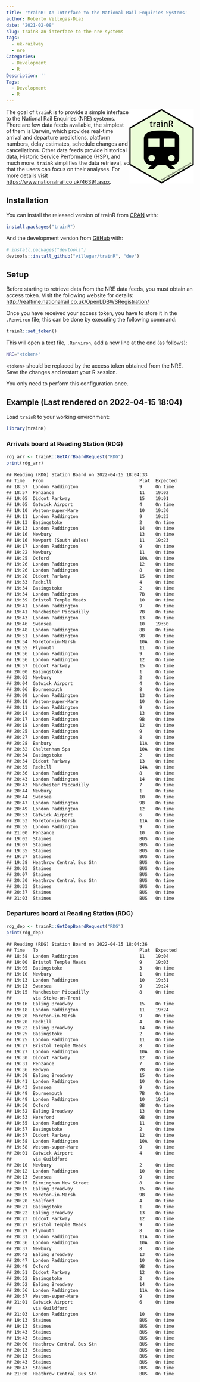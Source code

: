 ```yaml
---
title: 'trainR: An Interface to the National Rail Enquiries Systems'
author: Roberto Villegas-Diaz
date: '2021-02-08'
slug: trainR-an-interface-to-the-nre-systems
tags:
  - uk-railway
  - nre
Categories:
  - Development
  - R
Description: ''
Tags:
  - Development
  - R
---
```


<img src="https://raw.githubusercontent.com/villegar/trainR/main/inst/images/logo.png" alt="logo" align="right" height=200px/>

The goal of `trainR` is to provide a simple interface to the 
National Rail Enquiries (NRE) systems. There are few data feeds 
available, the simplest of them is Darwin, which provides real-time 
arrival and departure predictions, platform numbers, delay estimates, 
schedule changes and cancellations. Other data feeds provide historical 
data, Historic Service Performance (HSP), and much more. `trainR` 
simplifies the data retrieval, so that the users can focus on their 
analyses. For more details visit 
https://www.nationalrail.co.uk/46391.aspx.

## Installation

You can install the released version of trainR from [CRAN](https://CRAN.R-project.org) with:

``` r
install.packages("trainR")
```

And the development version from [GitHub](https://github.com/) with:

``` r
# install.packages("devtools")
devtools::install_github("villegar/trainR", "dev")
```

## Setup
Before starting to retrieve data from the NRE data feeds, you must obtain an access token. 
Visit the following website for details: http://realtime.nationalrail.co.uk/OpenLDBWSRegistration/

Once you have received your access token, you have to store it in the `.Renviron` file; this can be 
done by executing the following command:


```r
trainR::set_token()
```

This will open a text file, `.Renviron`, add a new line at the end (as follows):

```bash
NRE="<token>"
```

`<token>` should be replaced by the access token obtained from the NRE. Save the changes and restart 
your R session.

You only need to perform this configuration once.

## Example (Last rendered on 2022-04-15 18:04)

Load `trainR` to your working environment:

```r
library(trainR)
```

### Arrivals board at Reading Station (RDG)


```r
rdg_arr <- trainR::GetArrBoardRequest("RDG")
print(rdg_arr)
```

```
## Reading (RDG) Station Board on 2022-04-15 18:04:33
## Time   From                                    Plat  Expected
## 18:57  London Paddington                       9     On time
## 18:57  Penzance                                11    19:02
## 19:05  Didcot Parkway                          15    19:01
## 19:05  Gatwick Airport                         4     On time
## 19:10  Weston-super-Mare                       10    19:30
## 19:11  London Paddington                       9     19:23
## 19:13  Basingstoke                             2     On time
## 19:13  London Paddington                       14    On time
## 19:16  Newbury                                 13    On time
## 19:16  Newport (South Wales)                   11    19:23
## 19:17  London Paddington                       9     On time
## 19:22  Newbury                                 11    On time
## 19:25  Oxford                                  10A   On time
## 19:26  London Paddington                       12    On time
## 19:26  London Paddington                       8     On time
## 19:28  Didcot Parkway                          15    On time
## 19:33  Redhill                                 4     On time
## 19:34  Basingstoke                             2     On time
## 19:34  London Paddington                       7B    On time
## 19:39  Bristol Temple Meads                    10    On time
## 19:41  London Paddington                       9     On time
## 19:41  Manchester Piccadilly                   7B    On time
## 19:43  London Paddington                       13    On time
## 19:46  Swansea                                 10    19:50
## 19:48  London Paddington                       8B    On time
## 19:51  London Paddington                       9B    On time
## 19:54  Moreton-in-Marsh                        10A   On time
## 19:55  Plymouth                                11    On time
## 19:56  London Paddington                       9     On time
## 19:56  London Paddington                       12    On time
## 19:57  Didcot Parkway                          15    On time
## 20:00  Basingstoke                             1     On time
## 20:03  Newbury                                 2     On time
## 20:04  Gatwick Airport                         4     On time
## 20:06  Bournemouth                             8     On time
## 20:09  London Paddington                       13    On time
## 20:10  Weston-super-Mare                       10    On time
## 20:11  London Paddington                       9     On time
## 20:14  London Paddington                       13    On time
## 20:17  London Paddington                       9B    On time
## 20:18  London Paddington                       12    On time
## 20:25  London Paddington                       9     On time
## 20:27  London Paddington                       8     On time
## 20:28  Banbury                                 11A   On time
## 20:32  Cheltenham Spa                          10A   On time
## 20:34  Basingstoke                             2     On time
## 20:34  Didcot Parkway                          13    On time
## 20:35  Redhill                                 14A   On time
## 20:36  London Paddington                       8     On time
## 20:43  London Paddington                       14    On time
## 20:43  Manchester Piccadilly                   7     On time
## 20:44  Newbury                                 1     On time
## 20:44  Swansea                                 10    On time
## 20:47  London Paddington                       9B    On time
## 20:49  London Paddington                       12    On time
## 20:53  Gatwick Airport                         6     On time
## 20:53  Moreton-in-Marsh                        11A   On time
## 20:55  London Paddington                       9     On time
## 21:00  Penzance                                10    On time
## 19:03  Staines                                 BUS   On time
## 19:07  Staines                                 BUS   On time
## 19:35  Staines                                 BUS   On time
## 19:37  Staines                                 BUS   On time
## 19:38  Heathrow Central Bus Stn                BUS   On time
## 20:03  Staines                                 BUS   On time
## 20:07  Staines                                 BUS   On time
## 20:30  Heathrow Central Bus Stn                BUS   On time
## 20:33  Staines                                 BUS   On time
## 20:37  Staines                                 BUS   On time
## 21:03  Staines                                 BUS   On time
```

### Departures board at Reading Station (RDG)


```r
rdg_dep <- trainR::GetDepBoardRequest("RDG")
print(rdg_dep)
```

```
## Reading (RDG) Station Board on 2022-04-15 18:04:36
## Time   To                                      Plat  Expected
## 18:58  London Paddington                       11    19:04
## 19:00  Bristol Temple Meads                    9     19:03
## 19:05  Basingstoke                             3     On time
## 19:10  Newbury                                 1     On time
## 19:13  London Paddington                       10    19:31
## 19:13  Swansea                                 9     19:24
## 19:15  Manchester Piccadilly                   8     On time
##        via Stoke-on-Trent                      
## 19:16  Ealing Broadway                         15    On time
## 19:18  London Paddington                       11    19:24
## 19:20  Moreton-in-Marsh                        9     On time
## 19:20  Redhill                                 4     On time
## 19:22  Ealing Broadway                         14    On time
## 19:25  Basingstoke                             2     On time
## 19:25  London Paddington                       11    On time
## 19:27  Bristol Temple Meads                    8     On time
## 19:27  London Paddington                       10A   On time
## 19:30  Didcot Parkway                          12    On time
## 19:31  Penzance                                7     On time
## 19:36  Bedwyn                                  7B    On time
## 19:38  Ealing Broadway                         15    On time
## 19:41  London Paddington                       10    On time
## 19:43  Swansea                                 9     On time
## 19:49  Bournemouth                             7B    On time
## 19:49  London Paddington                       10    19:51
## 19:50  Oxford                                  8B    On time
## 19:52  Ealing Broadway                         13    On time
## 19:53  Hereford                                9B    On time
## 19:55  London Paddington                       11    On time
## 19:57  Basingstoke                             2     On time
## 19:57  Didcot Parkway                          12    On time
## 19:58  London Paddington                       10A   On time
## 19:58  Weston-super-Mare                       9     On time
## 20:01  Gatwick Airport                         4     On time
##        via Guildford                           
## 20:10  Newbury                                 2     On time
## 20:12  London Paddington                       10    On time
## 20:13  Swansea                                 9     On time
## 20:15  Birmingham New Street                   8     On time
## 20:15  Ealing Broadway                         15    On time
## 20:19  Moreton-in-Marsh                        9B    On time
## 20:20  Shalford                                4     On time
## 20:21  Basingstoke                             1     On time
## 20:22  Ealing Broadway                         13    On time
## 20:23  Didcot Parkway                          12    On time
## 20:27  Bristol Temple Meads                    9     On time
## 20:29  Plymouth                                8     On time
## 20:31  London Paddington                       11A   On time
## 20:36  London Paddington                       10A   On time
## 20:37  Newbury                                 8     On time
## 20:42  Ealing Broadway                         13    On time
## 20:47  London Paddington                       10    On time
## 20:49  Oxford                                  9B    On time
## 20:51  Didcot Parkway                          12    On time
## 20:52  Basingstoke                             2     On time
## 20:52  Ealing Broadway                         14    On time
## 20:56  London Paddington                       11A   On time
## 20:57  Weston-super-Mare                       9     On time
## 21:01  Gatwick Airport                         6     On time
##        via Guildford                           
## 21:03  London Paddington                       10    On time
## 19:13  Staines                                 BUS   On time
## 19:13  Staines                                 BUS   On time
## 19:43  Staines                                 BUS   On time
## 19:43  Staines                                 BUS   On time
## 20:00  Heathrow Central Bus Stn                BUS   On time
## 20:13  Staines                                 BUS   On time
## 20:13  Staines                                 BUS   On time
## 20:43  Staines                                 BUS   On time
## 20:43  Staines                                 BUS   On time
## 21:00  Heathrow Central Bus Stn                BUS   On time
```
